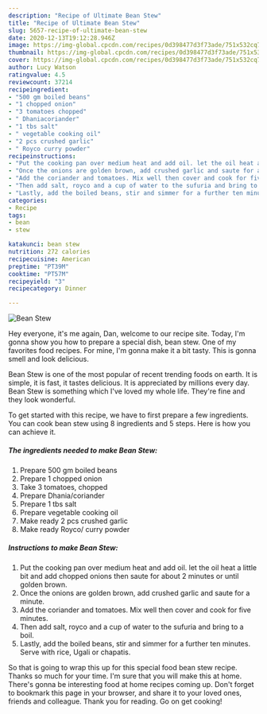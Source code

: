 ```yaml
---
description: "Recipe of Ultimate Bean Stew"
title: "Recipe of Ultimate Bean Stew"
slug: 5657-recipe-of-ultimate-bean-stew
date: 2020-12-13T19:12:28.946Z
image: https://img-global.cpcdn.com/recipes/0d398477d3f73ade/751x532cq70/bean-stew-recipe-main-photo.jpg
thumbnail: https://img-global.cpcdn.com/recipes/0d398477d3f73ade/751x532cq70/bean-stew-recipe-main-photo.jpg
cover: https://img-global.cpcdn.com/recipes/0d398477d3f73ade/751x532cq70/bean-stew-recipe-main-photo.jpg
author: Lucy Watson
ratingvalue: 4.5
reviewcount: 37214
recipeingredient:
- "500 gm boiled beans"
- "1 chopped onion"
- "3 tomatoes chopped"
- " Dhaniacoriander"
- "1 tbs salt"
- " vegetable cooking oil"
- "2 pcs crushed garlic"
- " Royco curry powder"
recipeinstructions:
- "Put the cooking pan over medium heat and add oil. let the oil heat a little bit and add chopped onions then saute for about 2 minutes or until golden brown."
- "Once the onions are golden brown, add crushed garlic and saute for a minute."
- "Add the coriander and tomatoes. Mix well then cover and cook for five minutes."
- "Then add salt, royco and a cup of water to the sufuria and bring to a boil."
- "Lastly, add the boiled beans, stir and simmer for a further ten minutes. Serve with rice, Ugali or chapatis."
categories:
- Recipe
tags:
- bean
- stew

katakunci: bean stew 
nutrition: 272 calories
recipecuisine: American
preptime: "PT39M"
cooktime: "PT57M"
recipeyield: "3"
recipecategory: Dinner

---
```



![Bean Stew](https://img-global.cpcdn.com/recipes/0d398477d3f73ade/751x532cq70/bean-stew-recipe-main-photo.jpg)

Hey everyone, it's me again, Dan, welcome to our recipe site. Today, I'm gonna show you how to prepare a special dish, bean stew. One of my favorites food recipes. For mine, I'm gonna make it a bit tasty. This is gonna smell and look delicious.

Bean Stew is one of the most popular of recent trending foods on earth. It is simple, it is fast, it tastes delicious. It is appreciated by millions every day. Bean Stew is something which I've loved my whole life. They're fine and they look wonderful.




To get started with this recipe, we have to first prepare a few ingredients. You can cook bean stew using 8 ingredients and 5 steps. Here is how you can achieve it.

<!--inarticleads1-->

##### The ingredients needed to make Bean Stew:

1. Prepare 500 gm boiled beans
1. Prepare 1 chopped onion
1. Take 3 tomatoes, chopped
1. Prepare  Dhania/coriander
1. Prepare 1 tbs salt
1. Prepare  vegetable cooking oil
1. Make ready 2 pcs crushed garlic
1. Make ready  Royco/ curry powder




<!--inarticleads2-->

##### Instructions to make Bean Stew:

1. Put the cooking pan over medium heat and add oil. let the oil heat a little bit and add chopped onions then saute for about 2 minutes or until golden brown.
1. Once the onions are golden brown, add crushed garlic and saute for a minute.
1. Add the coriander and tomatoes. Mix well then cover and cook for five minutes.
1. Then add salt, royco and a cup of water to the sufuria and bring to a boil.
1. Lastly, add the boiled beans, stir and simmer for a further ten minutes. Serve with rice, Ugali or chapatis.




So that is going to wrap this up for this special food bean stew recipe. Thanks so much for your time. I'm sure that you will make this at home. There's gonna be interesting food at home recipes coming up. Don't forget to bookmark this page in your browser, and share it to your loved ones, friends and colleague. Thank you for reading. Go on get cooking!
